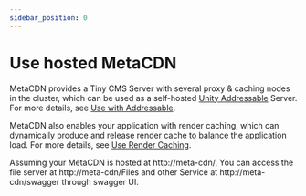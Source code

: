 ```yaml
---
sidebar_position: 0
---
```


# Use hosted MetaCDN

MetaCDN provides a Tiny CMS Server with several proxy & caching nodes in the cluster, which can be used as a self-hosted [Unity Addressable](https://docs.unity3d.com/Packages/com.unity.addressables@1.21/manual/index.html) Server. For more details, see [Use with Addressable](./use-addressable).

MetaCDN also enables your application with render caching, which can dynamically produce and release render cache to balance the application load. For more details, see [Use Render Caching](./use-render-caching).

Assuming your MetaCDN is hosted at http://meta-cdn/, You can access the file server at http://meta-cdn/Files and other Service at http://meta-cdn/swagger through swagger UI.
